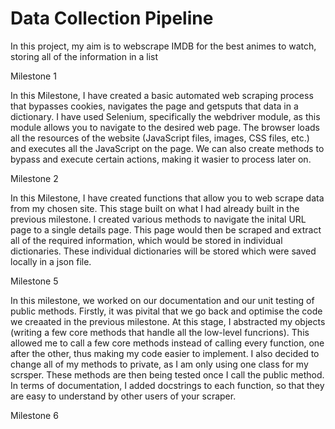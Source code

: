 # Data Collection Pipeline

In this project, my aim is to webscrape IMDB for the best animes to watch, storing all of the information in a list

Milestone 1

In this Milestone, I have created a basic automated web scraping process that bypasses cookies, navigates the page and  getsputs that data in a dictionary. I have used Selenium, specifically the webdriver module, as this module allows you to navigate to the desired web page. The  browser loads all the resources of the website (JavaScript files, images, CSS files, etc.) and executes all the JavaScript on the page. We can also create methods to bypass and execute certain actions, making it wasier to process later on. 

Milestone 2

In this Milestone, I have created functions that allow you to web scrape data from my chosen site. This stage built on what I had already built in the previous milestone. I created various methods to navigate the inital  URL page to a single details page. This page would then be scraped and extract all of the required information, which would be stored in individual dictionaries. These individual dictionaries will be stored  which were saved locally in a json file. 

Milestone 5

In this milestone, we worked on our documentation and our unit testing of public methods. Firstly, it was pivital that we go back and optimise the code we creaated in the previous milestone. At this stage, I abstracted my objects (writing a few core methods that handle all the low-level funcrions). This allowed me to call a few core methods instead of calling every function, one after the other, thus making my code easier to implement. I also decided to change all of my methods to private,  as I am only using one class for my scrsper. These methods are then being tested once I call the public method. 
In terms of documentation, I added docstrings to each function, so that they are easy to understand by other users of your scraper.

Milestone 6